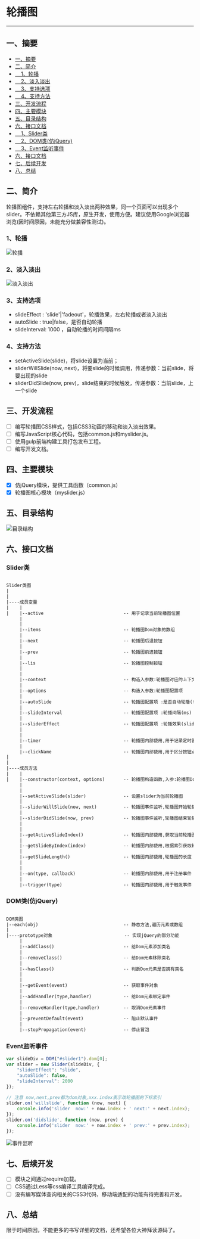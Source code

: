 # 轮播图

---
## 一、摘要
- [一、摘要](#一摘要)
- [二、简介](#二简介)
- [&nbsp;&nbsp;&nbsp;&nbsp;1、轮播](#1轮播")
- [&nbsp;&nbsp;&nbsp;&nbsp;2、淡入淡出](#2淡入淡出)
- [&nbsp;&nbsp;&nbsp;&nbsp;3、支持选项](#3支持选项)
- [&nbsp;&nbsp;&nbsp;&nbsp;4、支持方法](#4支持方法)
- [三、开发流程](#三开发流程)
- [四、主要模块](#四主要模块)
- [五、目录结构](#五目录结构)
- [六、接口文档](#六接口文档)
- [&nbsp;&nbsp;&nbsp;&nbsp;1、Slider类](#slider类)
- [&nbsp;&nbsp;&nbsp;&nbsp;2、DOM类(仿jQuery)](#dom类仿jquery)
- [&nbsp;&nbsp;&nbsp;&nbsp;3、Event监听事件](#event监听事件)
- [六、接口文档](#六接口文档)
- [七、后续开发](#七后续开发)
- [八、总结](#八总结)		

## 二、简介
轮播图组件，支持左右轮播和淡入淡出两种效果，同一个页面可以出现多个slider。不依赖其他第三方JS库，原生开发，使用方便。建议使用Google浏览器浏览(因时间原因，未能充分做兼容性测试)。

### 1、轮播
![轮播](https://raw.githubusercontent.com/ehangogo/Slider/master/doc/html/img/slider.gif)

### 2、淡入淡出
![淡入淡出](https://raw.githubusercontent.com/ehangogo/Slider/master/doc/html/img/fide.gif)


### 3、支持选项

 - slideEffect : 'slide'|'fadeout'，轮播效果，左右轮播或者淡入淡出
 - autoSlide : true|false，是否自动轮播
 - slideInterval: 1000 ，自动轮播的时间间隔ms

### 4、支持方法
- setActiveSlide(slide)，将slide设置为当前；
- sliderWillSlide(now,  next)，将要slide的时候调用，传递参数：当前slide，将要出现的slide
- sliderDidSlide(now, prev)，slide结束的时候触发，传递参数：当前slide，上一个slide

## 三、开发流程

- [ ] 编写轮播图CSS样式，包括CSS3动画的移动和淡入淡出效果。
- [ ] 编写JavaScript核心代码，包括common.js和myslider.js。
- [ ] 使用gulp前端构建工具打包发布工程。
- [ ] 编写开发文档。

## 四、主要模块
 - [x] 仿jQuery模块，提供工具函数（common.js）
 - [x] 轮播图核心模块（myslider.js）

## 五、目录结构
![目录结构](https://raw.githubusercontent.com/ehangogo/Slider/master/doc/html/img/slider_construction.png)

## 六、接口文档

### Slider类
``` txt

Slider类图
|
|
|----成员变量                                                                      		
|    |
|    |--active                    			-- 用于记录当前轮播图位置               					
     |
     |
     |--items                               -- 轮播图Dom对象的数组                         					
     |
     |--next                                -- 轮播图后退按钮                     					
     |
     |--prev                                -- 轮播图前进按钮                					
     |
     |--lis                                 -- 轮播图控制按钮                    					
     |
     |
     |--context                             -- 构造入参数:轮播图对应的上下文环境                    					
     |
     |--options                             -- 构造入参数:轮播图配置项  
     |
     |--autoSlide                           -- 轮播图配置项 :是否自动轮播(false|true)   
     |
     |--slideInterval                       -- 轮播图配置项 :轮播间隔(ms)  
     |
     |--sliderEffect                        -- 轮播图配置项 :轮播效果(slide|fadeout) 
     |
     |
     |--timer                               -- 轮播图内部使用,用于记录定时器ID
     |
     |--clickName                           -- 轮播图内部使用,用于区分按钮点击类型
|                       					
|
|----成员方法
|    |	
|	 |--constructor(context, options)       -- 轮播图构造函数,入参:轮播图Dom对象和配置项options
	 |
	 |
	 |--setActiveSlide(slider)              -- 设置slider为当前轮播图
	 |
     |--sliderWillSlide(now, next)          -- 轮播图事件监听,轮播图开始轮播时触发
	 |
     |--sliderDidSlide(now, prev)           -- 轮播图事件监听,轮播图结束轮播时触发
     |
     |
     |--getActiveSlideIndex()               -- 轮播图内部使用,获取当前轮播图索引
	 |
     |--getSlideByIndex(index)              -- 轮播图内部使用,根据索引获取轮播图的Dom对象
	 |
     |--getSlideLength()                    -- 轮播图内部使用,轮播图的长度
     |
     |
     |--on(type, callback)                  -- 轮播图内部使用,用于注册事件
	 |
     |--trigger(type)                       -- 轮播图内部使用,用于触发事件
```

### DOM类(仿jQuery)
``` txt

DOM类图 
|--each(obj)                                -- 静态方法,遍历元素或数组         					    
|
|----prototype对象                           -- 实现jQuery的部分功能
     |
     |--addClass()                          -- 给Dom元素添加类名                       					
     |
     |--removeClass()                       -- 给Dom元素移除类名                        					
     |
     |--hasClass()                          -- 判断Dom元素是否拥有类名                  					
     |
     |
     |--getEvent(event)                     -- 获取事件对象  
     |
     |--addHandler(type,handler)            -- 给Dom元素绑定事件  
     |
     |--removeHandler(type,handler)         -- 取消Dom元素事件   
     |
     |--preventDefault(event)               -- 阻止默认事件 
     |
     |--stopPropagation(event)              -- 停止冒泡 

```

### Event监听事件
``` javascript
var slideDiv = DOM("#slider1").dom[0];
var slider = new Slider(slideDiv, {
    "sliderEffect": "slide",
    "autoSlide": false,
    "slideInterval": 2000
});
        
// 注意 now,next,prev都为dom对象,xxx.index表示改轮播图的下标索引
slider.on('willslide', function (now, next) {
    console.info('slider  now:' + now.index + ' next:' + next.index);
});
slider.on('didslide', function (now, prev) {
    console.info('slider  now:' + now.index + ' prev:' + prev.index);
});
``` 
![事件监听](https://raw.githubusercontent.com/ehangogo/Slider/master/doc/html/img/event.gif)

## 七、后续开发
- [ ] 模块之间通过require加载。
- [ ] CSS通过Less等css编译工具编译完成。
- [ ] 没有编写媒体查询相关的CSS3代码，移动端适配的功能有待完善和开发。

## 八、总结
限于时间原因，不能更多的书写详细的文档，还希望各位大神拜读源码了。
